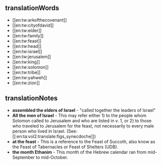 ## translationWords

* [[en:tw:arkofthecovenant]]
* [[en:tw:cityofdavid]]
* [[en:tw:elder]]
* [[en:tw:family]]
* [[en:tw:feast]]
* [[en:tw:head]]
* [[en:tw:israel]]
* [[en:tw:jerusalem]]
* [[en:tw:king]]
* [[en:tw:solomon]]
* [[en:tw:tribe]]
* [[en:tw:yahweh]]
* [[en:tw:zion]]

## translationNotes

* **assembled the elders of Israel** - "called together the leaders of Israel"
* **All the men of Israel** - This may refer either 1) to the people whom Solomon called to Jerusalem and who are listed in v. 1, or 2) to those who traveled to Jerusalem for the feast, not necessarily to every male person who lived in Israel. (See: [[:en:ta:vol2:translate:figs_synecdoche]])
* **at the feast** - This is a reference to the Feast of Succoth, also know as the Feast of Tabernacles or Feast of Shelters (UDB).
* **the month Ethanim** - This month of the Hebrew calendar ran from mid-September to mid-October.
